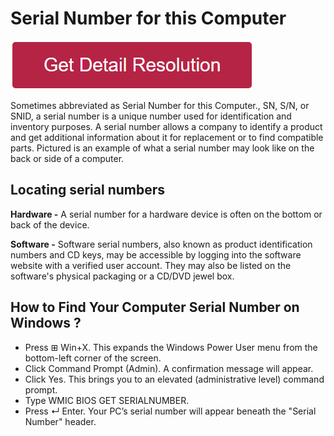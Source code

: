# Serial Number for this Computer

[![Serial Number for this Computer](redd.png)](https://icncomputer.com/serial-number-for-this-computer/)

Sometimes abbreviated as Serial Number for this Computer., SN, S/N, or SNID, a serial number is a unique number used for identification and inventory purposes. A serial number allows a company to identify a product and get additional information about it for replacement or to find compatible parts. Pictured is an example of what a serial number may look like on the back or side of a computer.

## Locating serial numbers

**Hardware -** A serial number for a hardware device is often on the bottom or back of the device.

**Software -** Software serial numbers, also known as product identification numbers and CD keys, may be accessible by logging into the software website with a verified user account. They may also be listed on the software's physical packaging or a CD/DVD jewel box.

## How to Find Your Computer Serial Number on Windows ?

* Press ⊞ Win+X. This expands the Windows Power User menu from the bottom-left corner of the screen.
* Click Command Prompt (Admin). A confirmation message will appear.
* Click Yes. This brings you to an elevated (administrative level) command prompt.
* Type WMIC BIOS GET SERIALNUMBER.
* Press ↵ Enter. Your PC’s serial number will appear beneath the "Serial Number" header.
